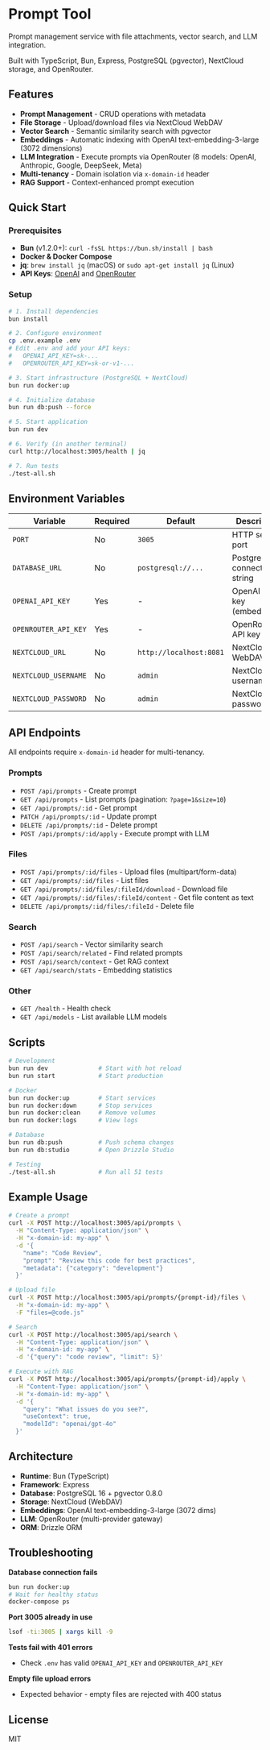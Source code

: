 # Prompt Tool

Prompt management service with file attachments, vector search, and LLM integration.

Built with TypeScript, Bun, Express, PostgreSQL (pgvector), NextCloud storage, and OpenRouter.

## Features

- **Prompt Management** - CRUD operations with metadata
- **File Storage** - Upload/download files via NextCloud WebDAV
- **Vector Search** - Semantic similarity search with pgvector
- **Embeddings** - Automatic indexing with OpenAI text-embedding-3-large (3072 dimensions)
- **LLM Integration** - Execute prompts via OpenRouter (8 models: OpenAI, Anthropic, Google, DeepSeek, Meta)
- **Multi-tenancy** - Domain isolation via `x-domain-id` header
- **RAG Support** - Context-enhanced prompt execution

## Quick Start

### Prerequisites

- **Bun** (v1.2.0+): `curl -fsSL https://bun.sh/install | bash`
- **Docker & Docker Compose**
- **jq**: `brew install jq` (macOS) or `sudo apt-get install jq` (Linux)
- **API Keys**: [OpenAI](https://platform.openai.com/api-keys) and [OpenRouter](https://openrouter.ai/keys)

### Setup

```bash
# 1. Install dependencies
bun install

# 2. Configure environment
cp .env.example .env
# Edit .env and add your API keys:
#   OPENAI_API_KEY=sk-...
#   OPENROUTER_API_KEY=sk-or-v1-...

# 3. Start infrastructure (PostgreSQL + NextCloud)
bun run docker:up

# 4. Initialize database
bun run db:push --force

# 5. Start application
bun run dev

# 6. Verify (in another terminal)
curl http://localhost:3005/health | jq

# 7. Run tests
./test-all.sh
```

## Environment Variables

| Variable | Required | Default | Description |
|----------|----------|---------|-------------|
| `PORT` | No | `3005` | HTTP server port |
| `DATABASE_URL` | No | `postgresql://...` | PostgreSQL connection string |
| `OPENAI_API_KEY` | Yes | - | OpenAI API key (embeddings) |
| `OPENROUTER_API_KEY` | Yes | - | OpenRouter API key (LLM) |
| `NEXTCLOUD_URL` | No | `http://localhost:8081` | NextCloud WebDAV URL |
| `NEXTCLOUD_USERNAME` | No | `admin` | NextCloud username |
| `NEXTCLOUD_PASSWORD` | No | `admin` | NextCloud password |

## API Endpoints

All endpoints require `x-domain-id` header for multi-tenancy.

### Prompts

- `POST /api/prompts` - Create prompt
- `GET /api/prompts` - List prompts (pagination: `?page=1&size=10`)
- `GET /api/prompts/:id` - Get prompt
- `PATCH /api/prompts/:id` - Update prompt
- `DELETE /api/prompts/:id` - Delete prompt
- `POST /api/prompts/:id/apply` - Execute prompt with LLM

### Files

- `POST /api/prompts/:id/files` - Upload files (multipart/form-data)
- `GET /api/prompts/:id/files` - List files
- `GET /api/prompts/:id/files/:fileId/download` - Download file
- `GET /api/prompts/:id/files/:fileId/content` - Get file content as text
- `DELETE /api/prompts/:id/files/:fileId` - Delete file

### Search

- `POST /api/search` - Vector similarity search
- `POST /api/search/related` - Find related prompts
- `POST /api/search/context` - Get RAG context
- `GET /api/search/stats` - Embedding statistics

### Other

- `GET /health` - Health check
- `GET /api/models` - List available LLM models

## Scripts

```bash
# Development
bun run dev              # Start with hot reload
bun run start            # Start production

# Docker
bun run docker:up        # Start services
bun run docker:down      # Stop services
bun run docker:clean     # Remove volumes
bun run docker:logs      # View logs

# Database
bun run db:push          # Push schema changes
bun run db:studio        # Open Drizzle Studio

# Testing
./test-all.sh            # Run all 51 tests
```

## Example Usage

```bash
# Create a prompt
curl -X POST http://localhost:3005/api/prompts \
  -H "Content-Type: application/json" \
  -H "x-domain-id: my-app" \
  -d '{
    "name": "Code Review",
    "prompt": "Review this code for best practices",
    "metadata": {"category": "development"}
  }'

# Upload file
curl -X POST http://localhost:3005/api/prompts/{prompt-id}/files \
  -H "x-domain-id: my-app" \
  -F "files=@code.js"

# Search
curl -X POST http://localhost:3005/api/search \
  -H "Content-Type: application/json" \
  -H "x-domain-id: my-app" \
  -d '{"query": "code review", "limit": 5}'

# Execute with RAG
curl -X POST http://localhost:3005/api/prompts/{prompt-id}/apply \
  -H "Content-Type: application/json" \
  -H "x-domain-id: my-app" \
  -d '{
    "query": "What issues do you see?",
    "useContext": true,
    "modelId": "openai/gpt-4o"
  }'
```

## Architecture

- **Runtime**: Bun (TypeScript)
- **Framework**: Express
- **Database**: PostgreSQL 16 + pgvector 0.8.0
- **Storage**: NextCloud (WebDAV)
- **Embeddings**: OpenAI text-embedding-3-large (3072 dims)
- **LLM**: OpenRouter (multi-provider gateway)
- **ORM**: Drizzle ORM

## Troubleshooting

**Database connection fails**
```bash
bun run docker:up
# Wait for healthy status
docker-compose ps
```

**Port 3005 already in use**
```bash
lsof -ti:3005 | xargs kill -9
```

**Tests fail with 401 errors**
- Check `.env` has valid `OPENAI_API_KEY` and `OPENROUTER_API_KEY`

**Empty file upload errors**
- Expected behavior - empty files are rejected with 400 status

## License

MIT
